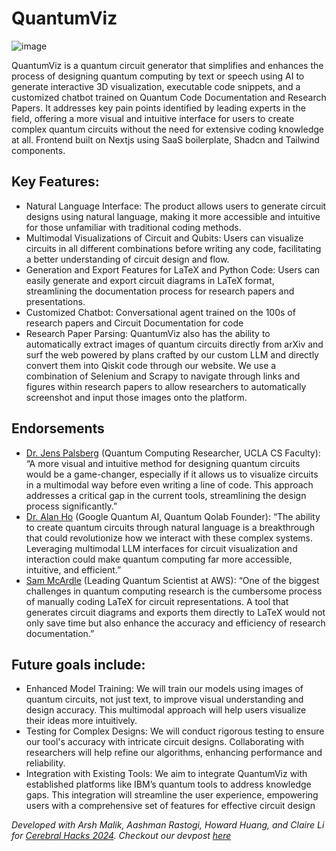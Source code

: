 # QuantumViz

![image](https://github.com/user-attachments/assets/0cb156fa-b698-40c4-bbed-548573436bf6)


QuantumViz is a quantum circuit generator that simplifies and enhances the process of designing quantum computing by text or speech using AI to generate interactive 3D visualization, executable code snippets, and a customized chatbot trained on Quantum Code Documentation and Research Papers. It addresses key pain points identified by leading experts in the field, offering a more visual and intuitive interface for users to create complex quantum circuits without the need for extensive coding knowledge at all. Frontend built on Nextjs using SaaS boilerplate, Shadcn and Tailwind components.

## Key Features:
- Natural Language Interface: The product allows users to generate circuit designs using natural language, making it more accessible and intuitive for those unfamiliar with traditional coding methods.
- Multimodal Visualizations of Circuit and Qubits: Users can visualize circuits in all different combinations before writing any code, facilitating a better understanding of circuit design and flow.
- Generation and Export Features for LaTeX and Python Code: Users can easily generate and export circuit diagrams in LaTeX format, streamlining the documentation process for research papers and presentations.
- Customized Chatbot: Conversational agent trained on the 100s of research papers and Circuit Documentation for code
- Research Paper Parsing: QuantumViz also has the ability to automatically extract images of quantum circuits directly from arXiv and surf the web powered by plans crafted by our custom LLM and directly convert them into Qiskit code through our website. We use a combination of Selenium and Scrapy to navigate through links and figures within research papers to allow researchers to automatically screenshot and input those images onto the platform.

## Endorsements

- [Dr. Jens Palsberg](https://web.cs.ucla.edu/~palsberg/) (Quantum Computing Researcher, UCLA CS Faculty): “A more visual and intuitive method for designing quantum circuits would be a game-changer, especially if it allows us to visualize circuits in a multimodal way before even writing a line of code. This approach addresses a critical gap in the current tools, streamlining the design process significantly.”
- [Dr. Alan Ho](https://www.linkedin.com/in/karlunho/) (Google Quantum AI, Quantum Qolab Founder): “The ability to create quantum circuits through natural language is a breakthrough that could revolutionize how we interact with these complex systems. Leveraging multimodal LLM interfaces for circuit visualization and interaction could make quantum computing far more accessible, intuitive, and efficient.”
- [Sam McArdle](https://www.linkedin.com/in/sam-mcardle-26488081/) (Leading Quantum Scientist at AWS): “One of the biggest challenges in quantum computing research is the cumbersome process of manually coding LaTeX for circuit representations. A tool that generates circuit diagrams and exports them directly to LaTeX would not only save time but also enhance the accuracy and efficiency of research documentation.”

## Future goals include:

- Enhanced Model Training: We will train our models using images of quantum circuits, not just text, to improve visual understanding and design accuracy. This multimodal approach will help users visualize their ideas more intuitively.
- Testing for Complex Designs: We will conduct rigorous testing to ensure our tool's accuracy with intricate circuit designs. Collaborating with researchers will help refine our algorithms, enhancing performance and reliability.
- Integration with Existing Tools: We aim to integrate QuantumViz with established platforms like IBM’s quantum tools to address knowledge gaps. This integration will streamline the user experience, empowering users with a comprehensive set of features for effective circuit design


*Developed with Arsh Malik, Aashman Rastogi, Howard Huang, and Claire Li for [Cerebral Hacks 2024](https://hack.cerebralbeach.com/). Checkout our devpost [here](https://devpost.com/software/quantumviz)*
